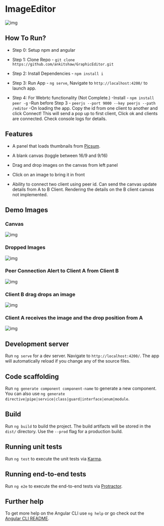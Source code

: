 # ImageEditor

![img](https://i.ibb.co/rcbjsbS/Screenshot-2020-09-24-at-1-55-14-AM.png)

## How To Run?

- Step 0: Setup npm and angular 

- Step 1: Clone Repo - `git clone https://github.com/ankitshaw/GraphicEditor.git` 

- Step 2: Install Dependencies - `npm install i` 

- Step 3: Run App - `ng serve`, Navigate to `http://localhost:4200/` to launch app.

- Step 4: For Webrtc functionality (Not Complete.) 
        -Install - `npm install peer -g` 
        -Run before Step 3 - `peerjs --port 9000 --key peerjs --path /editor` 
        -On loading the app. Copy the id from one client to another and click Connect! This will send a pop up to first client, Click ok and clients are connected. Check console logs for details.
        

## Features

- A panel that loads thumbnails from [Picsum](https://picsum.photos/v2/list).

- A blank canvas (toggle between 16/9 and 9/16)

- Drag and drop images on the canvas from left panel

- Click on an image to bring it in front

- Ability to connect two client using peer id. Can send the canvas update details from A to B Client. Rendering the details on the B client canvas not implemented.


## Demo Images
### Canvas
![img](https://i.ibb.co/pykYcHy/Screenshot-2020-09-24-at-1-50-02-AM.png)

### Dropped Images
![img](https://i.ibb.co/rcbjsbS/Screenshot-2020-09-24-at-1-55-14-AM.png)

### Peer Connection Alert to Client A from Client B
![img](https://i.ibb.co/pLMdPdG/Screenshot-2020-09-24-at-1-56-29-AM.png)

### Client B drag drops an image
![img](https://i.ibb.co/f0TddYT/Screenshot-2020-09-24-at-1-57-52-AM.png)

### Client A receives the image and the drop position from A
![img](https://i.ibb.co/2dhZNj3/Screenshot-2020-09-24-at-1-58-12-AM.png)


## Development server

Run `ng serve` for a dev server. Navigate to `http://localhost:4200/`. The app will automatically reload if you change any of the source files.

## Code scaffolding

Run `ng generate component component-name` to generate a new component. You can also use `ng generate directive|pipe|service|class|guard|interface|enum|module`.

## Build

Run `ng build` to build the project. The build artifacts will be stored in the `dist/` directory. Use the `--prod` flag for a production build.

## Running unit tests

Run `ng test` to execute the unit tests via [Karma](https://karma-runner.github.io).

## Running end-to-end tests

Run `ng e2e` to execute the end-to-end tests via [Protractor](http://www.protractortest.org/).

## Further help

To get more help on the Angular CLI use `ng help` or go check out the [Angular CLI README](https://github.com/angular/angular-cli/blob/master/README.md).
